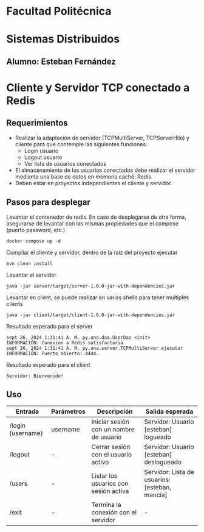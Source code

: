 # Facultad Politécnica
# Sistemas Distribuidos
## Alumno: Esteban Fernández

# Cliente y Servidor TCP conectado a Redis

## Requerimientos
- Realizar la adaptación de servidor (TCPMultiServer, TCPServerHilo) y cliente para que contemple las siguientes funciones:
    - Login usuario
    - Logout usuario
    - Ver lista de usuarios conectados
- El almacenamiento de los usuarios conectados debe realizar el servidor mediante una base de datos en memoria caché: Redis
- Deben estar en proyectos independientes el cliente y servidor.

## Pasos para desplegar
Levantar el contenedor de redis. En caso de desplegarse de otra forma, asegurarse de levantar con las mismas propiedades que el compose (puerto password, etc.)
```shell
docker compose up -d
```
Compilar el cliente y servidor, dentro de la raiz del proyecto ejecutar
```shell
mvn clean install
```
Levantar el servidor
```shell
java -jar server/target/server-1.0.0-jar-with-dependencies.jar
```
Levantar en client, se puede realizar en varias shells para tener multiples clients
```shell
java -jar client/target/client-1.0.0-jar-with-dependencies.jar
```
Resultado esperado para el server
```shell
sept 26, 2024 1:31:41 A. M. py.una.dao.UserDao <init>
INFORMACIÓN: Conexión a Redis satisfactoria
sept 26, 2024 1:31:41 A. M. py.una.server.TCPMultiServer ejecutar
INFORMACIÓN: Puerto abierto: 4444.
```
Resultado esperado para el client
```shell
Servidor: Bienvenido!
```

## Uso
| Entrada           | Parámetros | Descripción                             | Salida esperada                                  |
|-------------------|------------|-----------------------------------------|--------------------------------------------------|
| /login {username} | username   | Iniciar sesión con un nombre de usuario | Servidor: Usuario \[esteban\] logueado           |
| /logout           | -          | Cerrar sesión con el usuario activo     | Servidor: Usuario \[esteban\] deslogueado        |
| /users            | -          | Listar los usuarios con sesión activa   | Servidor: Lista de usuarios: \[esteban, mancia\] |
| /exit             | -          | Termina la conexión con el servidor     | -                                                |
